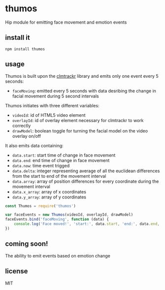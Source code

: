 # thumos
Hip module for emitting face movement and emotion events

## install it

`npm install thumos`

## usage

Thumos is built upon the [clmtrackr](https://github.com/auduno/clmtrackr) library and emits only one event every 5 seconds:

- `faceMoving`: emitted every 5 seconds with data desribing the change in facial movement during 5 second intervals

Thumos initiates with three different variables:

- `videoId`: id of HTML5 video element
- `overlayId`: id of overlay element necessary for clmtrackr to work correctly
- `drawModel`: boolean toggle for turning the facial model on the video overlay on/off

It also emits data containing:

- `data.start`: start time of change in face movement
- `data.end`: end time of change in face movement
- `data.now`: time event trigged
- `data.delta`: integer representing average of all the euclidean differences from the start to end of the movement interval
- `data.array`: array of position differences for every coordinate during the movement interval
- `data.x_array`: array of x coordinates 
- `data.y_array`: array of y coordinates

```javascript
const Thumos = require('thumos')

var faceEvents = new Thumos(videoId, overlayId, drawModel)
faceEvents.bind('faceMoving', function (data) {
	console.log('Face moved!', 'start:', data.start, 'end:', data.end, 'now:' data.now, 'delta average:' data.delta, 'delta arrays:' data.array)
})
```

## coming soon!
The ability to emit events based on emotion change

## license
MIT
